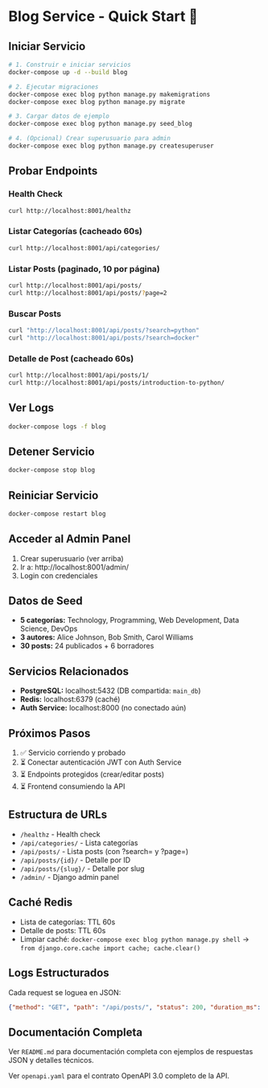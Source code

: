 # Blog Service - Quick Start 🚀

## Iniciar Servicio

```bash
# 1. Construir e iniciar servicios
docker-compose up -d --build blog

# 2. Ejecutar migraciones
docker-compose exec blog python manage.py makemigrations
docker-compose exec blog python manage.py migrate

# 3. Cargar datos de ejemplo
docker-compose exec blog python manage.py seed_blog

# 4. (Opcional) Crear superusuario para admin
docker-compose exec blog python manage.py createsuperuser
```

## Probar Endpoints

### Health Check
```bash
curl http://localhost:8001/healthz
```

### Listar Categorías (cacheado 60s)
```bash
curl http://localhost:8001/api/categories/
```

### Listar Posts (paginado, 10 por página)
```bash
curl http://localhost:8001/api/posts/
curl http://localhost:8001/api/posts/?page=2
```

### Buscar Posts
```bash
curl "http://localhost:8001/api/posts/?search=python"
curl "http://localhost:8001/api/posts/?search=docker"
```

### Detalle de Post (cacheado 60s)
```bash
curl http://localhost:8001/api/posts/1/
curl http://localhost:8001/api/posts/introduction-to-python/
```

## Ver Logs
```bash
docker-compose logs -f blog
```

## Detener Servicio
```bash
docker-compose stop blog
```

## Reiniciar Servicio
```bash
docker-compose restart blog
```

## Acceder al Admin Panel
1. Crear superusuario (ver arriba)
2. Ir a: http://localhost:8001/admin/
3. Login con credenciales

## Datos de Seed
- **5 categorías:** Technology, Programming, Web Development, Data Science, DevOps
- **3 autores:** Alice Johnson, Bob Smith, Carol Williams  
- **30 posts:** 24 publicados + 6 borradores

## Servicios Relacionados
- **PostgreSQL:** localhost:5432 (DB compartida: `main_db`)
- **Redis:** localhost:6379 (caché)
- **Auth Service:** localhost:8000 (no conectado aún)

## Próximos Pasos
1. ✅ Servicio corriendo y probado
2. ⏳ Conectar autenticación JWT con Auth Service
3. ⏳ Endpoints protegidos (crear/editar posts)
4. ⏳ Frontend consumiendo la API

## Estructura de URLs
- `/healthz` - Health check
- `/api/categories/` - Lista categorías
- `/api/posts/` - Lista posts (con ?search= y ?page=)
- `/api/posts/{id}/` - Detalle por ID
- `/api/posts/{slug}/` - Detalle por slug
- `/admin/` - Django admin panel

## Caché Redis
- Lista de categorías: TTL 60s
- Detalle de posts: TTL 60s
- Limpiar caché: `docker-compose exec blog python manage.py shell` → `from django.core.cache import cache; cache.clear()`

## Logs Estructurados
Cada request se loguea en JSON:
```json
{"method": "GET", "path": "/api/posts/", "status": 200, "duration_ms": 45.23}
```

## Documentación Completa
Ver `README.md` para documentación completa con ejemplos de respuestas JSON y detalles técnicos.

Ver `openapi.yaml` para el contrato OpenAPI 3.0 completo de la API.
